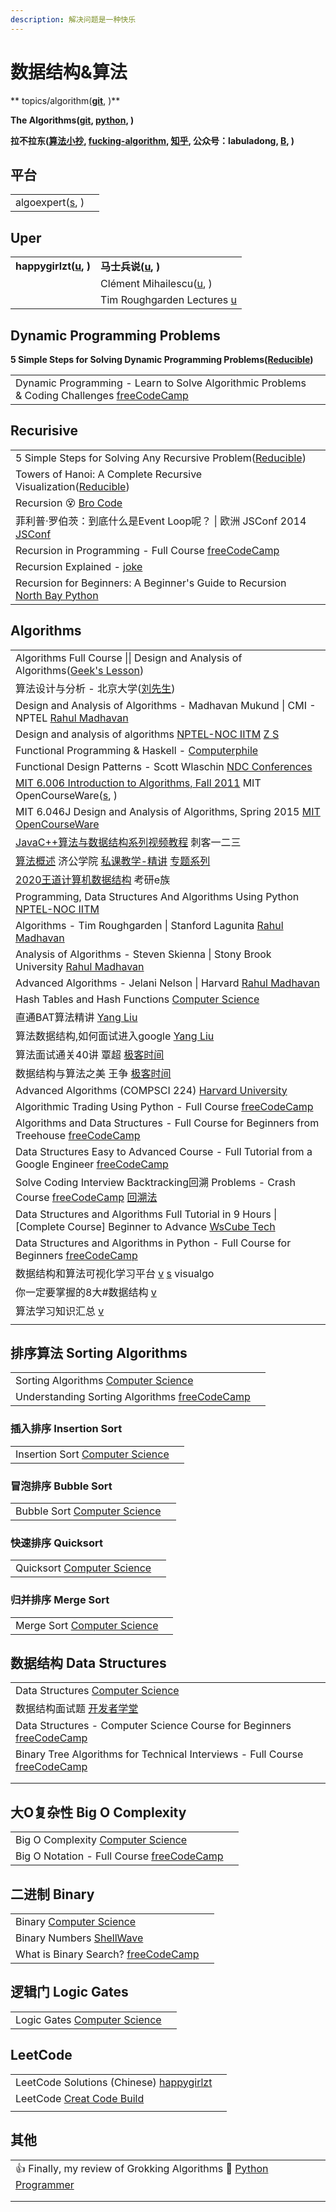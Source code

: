 ```yaml
---
description: 解决问题是一种快乐
---
```


# 数据结构&算法

** topics/algorithm(**[**git**](https://github.com/topics/algorithm)**, )**

**The Algorithms(**[**git**](https://github.com/TheAlgorithms)**, **[**python**](https://github.com/TheAlgorithms/Python)**, )**

**拉不拉东(**[**算法小抄**](https://labuladong.gitbook.io/algo/)**, **[**fucking-algorithm**](https://github.com/labuladong/fucking-algorithm)**, **[**知乎**](https://www.zhihu.com/people/labuladong)**, 公众号：labuladong, **[**B**](https://space.bilibili.com/14089380)**, )**

## 平台

|                                                   |   |
| ------------------------------------------------- | - |
| algoexpert([s](https://www.algoexpert.io/team), ) |   |

## Uper

|                                                                                 |                                                                                                  |
| ------------------------------------------------------------------------------- | ------------------------------------------------------------------------------------------------ |
| **happygirlzt(**[**u**](https://www.youtube.com/c/happygirlzt/playlists)**, )** | **马士兵说(**[**u**](https://www.youtube.com/channel/UCnM8mAXPF7117UxADAwgECg/videos)**, )**         |
|                                                                                 | Clément Mihailescu([u](https://www.youtube.com/channel/UCaO6VoaYJv4kS-TQO\_M-N\_g/videos), )     |
|                                                                                 | Tim Roughgarden Lectures [u](https://www.youtube.com/channel/UCcH4Ga14Y4ELFKrEYM1vXCg/playlists) |

## **Dynamic Programming Problems**

**5 Simple Steps for Solving Dynamic Programming Problems(**[**Reducible**](https://www.youtube.com/watch?v=aPQY\_\_2H3tE)**)**

|                                                                                                                                           |   |
| ----------------------------------------------------------------------------------------------------------------------------------------- | - |
| Dynamic Programming - Learn to Solve Algorithmic Problems & Coding Challenges [freeCodeCamp](https://www.youtube.com/watch?v=oBt53YbR9Kk) |   |

## Recurisive

|                                                                                                                                                                  |   |
| ---------------------------------------------------------------------------------------------------------------------------------------------------------------- | - |
| 5 Simple Steps for Solving Any Recursive Problem([Reducible](https://www.youtube.com/watch?v=ngCos392W4w\&list=PLpXOY-RxVRTM\_-Lvss2ezy1lVl6VUrzW2\&index=2))    |   |
| Towers of Hanoi: A Complete Recursive Visualization([Reducible](https://www.youtube.com/watch?v=rf6uf3jNjbo\&list=PLpXOY-RxVRTM\_-Lvss2ezy1lVl6VUrzW2\&index=3)) |   |
| Recursion 😵 [Bro Code](https://www.youtube.com/watch?v=u8Xam9EsqXQ)                                                                                             |   |
| 菲利普·罗伯茨：到底什么是Event Loop呢？ \| 欧洲 JSConf 2014 [JSConf](https://www.youtube.com/channel/UCzoVCacndDCfGDf41P-z0iA)                                                   |   |
| Recursion in Programming - Full Course [freeCodeCamp](https://www.youtube.com/watch?v=IJDJ0kBx2LM)                                                               |   |
| Recursion Explained - [joke](https://www.youtube.com/watch?v=byYU-Yd4RH4)                                                                                        |   |
| Recursion for Beginners: A Beginner's Guide to Recursion [North Bay Python](https://www.youtube.com/watch?v=AfBqVVKg4GE)                                         |   |

## Algorithms

|                                                                                                                                                                                                                                                                                                                                                       |
| ----------------------------------------------------------------------------------------------------------------------------------------------------------------------------------------------------------------------------------------------------------------------------------------------------------------------------------------------------- |
| Algorithms Full Course \|\| Design and Analysis of Algorithms([Geek's Lesson](https://www.youtube.com/watch?v=D6Q\_wHrzxDs))                                                                                                                                                                                                                          |
| 算法设计与分析 - 北京大学([刘先生](https://www.youtube.com/playlist?list=PLFI1Cd4723\_Qh\_7Q4cuSc5iWJJsNwcIn8))                                                                                                                                                                                                                                                     |
| Design and Analysis of Algorithms - Madhavan Mukund \| CMI - NPTEL [Rahul Madhavan](https://www.youtube.com/playlist?list=PLEAYkSg4uSQ1YxqcmBjCdK9oX1m-JDEx2)                                                                                                                                                                                         |
| Design and analysis of algorithms [NPTEL-NOC IITM](https://www.youtube.com/playlist?list=PLyqSpQzTE6M9DKhN7z2fOpKTJWu-639\_P)   [Z S](https://www.youtube.com/playlist?list=PLGdMwVKbjVQ8Ew7KUp65sRL9\_k2\_3xlKE)                                                                                                                                     |
| Functional Programming & Haskell - [Computerphile](https://www.youtube.com/watch?v=LnX3B9oaKzw)                                                                                                                                                                                                                                                       |
| Functional Design Patterns - Scott Wlaschin [NDC Conferences](https://www.youtube.com/watch?v=srQt1NAHYC0)                                                                                                                                                                                                                                            |
| [MIT 6.006 Introduction to Algorithms, Fall 2011](https://www.youtube.com/playlist?list=PLUl4u3cNGP61Oq3tWYp6V\_F-5jb5L2iHb) MIT OpenCourseWare([s](https://ocw.mit.edu/courses/electrical-engineering-and-computer-science/6-006-introduction-to-algorithms-fall-2011/), )                                                                           |
| MIT 6.046J Design and Analysis of Algorithms, Spring 2015 [MIT OpenCourseWare](https://www.youtube.com/playlist?list=PLUl4u3cNGP6317WaSNfmCvGym2ucw3oGp)                                                                                                                                                                                              |
| [JavaC++算法与数据结构系列视频教程](https://www.youtube.com/playlist?list=PLkuKHvw9NmzQBOAZNHQZuIfAuDXDq1CWp) 刺客一二三                                                                                                                                                                                                                                                |
| [算法概述](https://www.youtube.com/playlist?list=PLR6FbFmOLUgnVi1qMAtQDplLc0OFIRX6a) 济公学院 [私课教学-精讲](https://www.youtube.com/playlist?list=PLR6FbFmOLUglcn0VvezcLELnfSAbveoH6) [专题系列](https://www.youtube.com/playlist?list=PLR6FbFmOLUgmLxrhbYUG7ltedAksyx-GV)                                                                                            |
| [2020王道计算机数据结构](https://www.youtube.com/playlist?list=PLuolGRW5AOPwLAJOxgZcgTs1lQuRfLdl4) 考研e族                                                                                                                                                                                                                                                        |
| Programming, Data Structures And Algorithms Using Python [NPTEL-NOC IITM](https://www.youtube.com/playlist?list=PLyqSpQzTE6M\_Fu6l8irVwXkUyC9Gwqr6\_)                                                                                                                                                                                                 |
| Algorithms - Tim Roughgarden \| Stanford Lagunita [Rahul Madhavan](https://www.youtube.com/playlist?list=PLEAYkSg4uSQ37A6\_NrUnTHEKp6EkAxTMa)                                                                                                                                                                                                         |
| Analysis of Algorithms - Steven Skienna \| Stony Brook University [Rahul Madhavan](https://www.youtube.com/playlist?list=PLEAYkSg4uSQ2u-x2VBi6FmgShY4z2kUoP)                                                                                                                                                                                          |
| Advanced Algorithms - Jelani Nelson \| Harvard [Rahul Madhavan](https://www.youtube.com/playlist?list=PLEAYkSg4uSQ0-Q0ZB1eX-0O8W6qnMbC5k)                                                                                                                                                                                                             |
| Hash Tables and Hash Functions [Computer Science](https://www.youtube.com/watch?v=KyUTuwz\_b7Q)                                                                                                                                                                                                                                                       |
| 直通BAT算法精讲 [Yang Liu](https://www.youtube.com/playlist?list=PLhXu26RzZZTxnCbPbfcfjJeqQP0eRBnVB)                                                                                                                                                                                                                                                        |
| 算法数据结构,如何面试进入google [Yang Liu](https://www.youtube.com/playlist?list=PLhXu26RzZZTyPK09GX1720yWGwvzb-GWu)                                                                                                                                                                                                                                              |
| 算法面试通关40讲 覃超 [极客时间](https://time.geekbang.org/course/intro/100019701)                                                                                                                                                                                                                                                                                 |
| 数据结构与算法之美 王争 [极客时间](https://time.geekbang.org/column/intro/100017301)                                                                                                                                                                                                                                                                                 |
| Advanced Algorithms (COMPSCI 224) [Harvard University](https://www.youtube.com/playlist?list=PL2SOU6wwxB0uP4rJgf5ayhHWgw7akUWSf)                                                                                                                                                                                                                      |
| Algorithmic Trading Using Python - Full Course [freeCodeCamp](https://www.youtube.com/watch?v=xfzGZB4HhEE)                                                                                                                                                                                                                                            |
| Algorithms and Data Structures - Full Course for Beginners from Treehouse [freeCodeCamp](https://www.youtube.com/watch?v=8hly31xKli0)                                                                                                                                                                                                                 |
| Data Structures Easy to Advanced Course - Full Tutorial from a Google Engineer [freeCodeCamp](https://www.youtube.com/watch?v=RBSGKlAvoiM)                                                                                                                                                                                                            |
| Solve Coding Interview Backtracking回溯 Problems - Crash Course [freeCodeCamp](https://www.youtube.com/watch?v=A80YzvNwqXA)   [回溯法](https://zh.wikipedia.org/zh-hans/%E5%9B%9E%E6%BA%AF%E6%B3%95)                                                                                                                                                       |
| Data Structures and Algorithms Full Tutorial in 9 Hours \| \[Complete Course] Beginner to Advance [WsCube Tech](https://www.youtube.com/watch?v=hCrO\_cR7kno)                                                                                                                                                                                         |
| Data Structures and Algorithms in Python - Full Course for Beginners [freeCodeCamp](https://www.youtube.com/watch?v=pkYVOmU3MgA)                                                                                                                                                                                                                      |
| 数据结构和算法可视化学习平台 [v](https://www.douyin.com/video/7013277522842471687?count=10\&cursor=1633021396000\&modeFrom=userLike\&pre\_vid=6981768881610312992\&previous\_page=video\_detail\&secUid=MS4wLjABAAAAz2va9iNHKFQ8a0GiwHZkHaul2PRtqdpN4bOrZvmN4RnrbduTMV-sJIFWyeib4lsF\&fir\_previous\_page=personal\_homepage) [s](https://visualgo.net/en) visualgo |
| 你一定要掌握的8大#数据结构 [v](https://www.douyin.com/video/7006239727774944542)                                                                                                                                                                                                                                                                                  |
| 算法学习知识汇总 [v](https://www.douyin.com/video/6994340509292563720)                                                                                                                                                                                                                                                                                        |
|                                                                                                                                                                                                                                                                                                                                                       |

## 排序算法 Sorting Algorithms

|                                                                                                                  |   |
| ---------------------------------------------------------------------------------------------------------------- | - |
| Sorting Algorithms [Computer Science](https://www.youtube.com/playlist?list=PLTd6ceoshprcXjTkoI9\_6zev-yU04vol1) |   |
| Understanding Sorting Algorithms [freeCodeCamp](https://www.youtube.com/watch?v=l7-f9gS8VOs)                     |   |

### 插入排序 Insertion Sort

|                                                                                                              |   |
| ------------------------------------------------------------------------------------------------------------ | - |
| Insertion Sort [Computer Science](https://www.youtube.com/playlist?list=PLTd6ceoshpre7QSa1\_IgDnOuTWTL-SE8M) |   |

### 冒泡排序 Bubble Sort

|                                                                                                            |   |
| ---------------------------------------------------------------------------------------------------------- | - |
| Bubble Sort [Computer Science](https://www.youtube.com/playlist?list=PLTd6ceoshprfhZHHVy9N9\_Hg4yLXO32u\_) |   |

### 快速排序 Quicksort

|                                                                                                         |   |
| ------------------------------------------------------------------------------------------------------- | - |
| Quicksort [Computer Science](https://www.youtube.com/playlist?list=PLTd6ceoshpreDtxyyp0\_x8-pGCUAloQ7t) |   |

### 归并排序 Merge Sort

|                                                                                                         |   |
| ------------------------------------------------------------------------------------------------------- | - |
| Merge Sort [Computer Science](https://www.youtube.com/playlist?list=PLTd6ceoshprdxXaIx8ECKaTbnx8heR3de) |   |

## 数据结构 Data Structures

|                                                                                                                           |
| ------------------------------------------------------------------------------------------------------------------------- |
| Data Structures [Computer Science](https://www.youtube.com/playlist?list=PLTd6ceoshprdS7HVI-Yus4rAHtrqNzH0j)              |
| 数据结构面试题 [开发者学堂](https://www.youtube.com/playlist?list=PLGmd9-PCMLhYn-DwaTGWwXQNc12h19-Ho)                                 |
| Data Structures - Computer Science Course for Beginners [freeCodeCamp](https://www.youtube.com/watch?v=zg9ih6SVACc)       |
| Binary Tree Algorithms for Technical Interviews - Full Course [freeCodeCamp](https://www.youtube.com/watch?v=fAAZixBzIAI) |
|                                                                                                                           |
|                                                                                                                           |

## 大O复杂性 Big O Complexity

|                                                                                                               |   |
| ------------------------------------------------------------------------------------------------------------- | - |
| Big O Complexity [Computer Science](https://www.youtube.com/playlist?list=PLTd6ceoshprfdzLWovxULl8Lt7RAFKTe5) |   |
| Big O Notation - Full Course [freeCodeCamp](https://www.youtube.com/watch?v=Mo4vesaut8g)                      |   |

## 二进制 Binary

|                                                                                                      |   |
| ---------------------------------------------------------------------------------------------------- | - |
| Binary [Computer Science](https://www.youtube.com/playlist?list=PLTd6ceoshprcpen2Jvs\_JiuvWvqIAkzea) |   |
| Binary Numbers [ShellWave](https://www.youtube.com/playlist?list=PLypxmOPCOkHX1u3IbBZaAdY17n7l1hJ90) |   |
| What is Binary Search? [freeCodeCamp](https://www.youtube.com/watch?v=KsoUiNv1SZA)                   |   |

## 逻辑门 Logic Gates

|                                                                                                           |   |
| --------------------------------------------------------------------------------------------------------- | - |
| Logic Gates [Computer Science](https://www.youtube.com/playlist?list=PLTd6ceoshprfc\_VVJYunO1BN9peCTMQgr) |   |

## LeetCode

|                                                                                                                      |   |
| -------------------------------------------------------------------------------------------------------------------- | - |
| LeetCode Solutions (Chinese) [happygirlzt](https://www.youtube.com/playlist?list=PLxhNaYPwn9T7g2yask3TuVvH-N4qK7Ubn) |   |
| LeetCode [Creat Code Build](https://www.youtube.com/playlist?list=PLwY2GJhAPWRcya3ZaPEG4zIlXY8bDafEb)                |   |
|                                                                                                                      |   |

## 其他

|                                                                                                                  |   |
| ---------------------------------------------------------------------------------------------------------------- | - |
| 👍 Finally, my review of Grokking Algorithms 📖 [Python Programmer](https://www.youtube.com/watch?v=BBjOIUvQk70) |   |
|                                                                                                                  |   |
|                                                                                                                  |   |









































